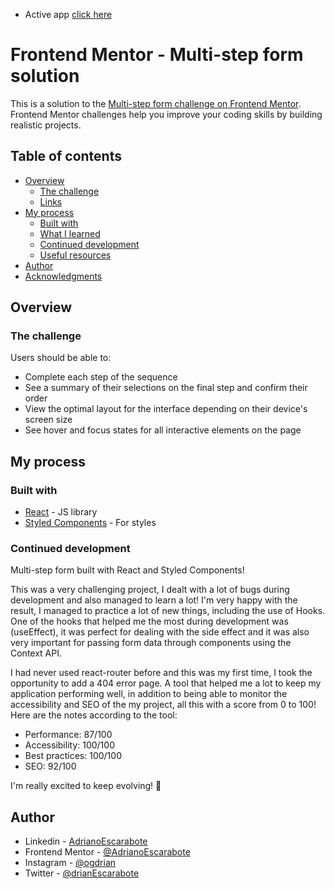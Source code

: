 - Active app [click here](https://multi-step-form-adrianoescarabote.vercel.app/)



# Frontend Mentor - Multi-step form solution

This is a solution to the [Multi-step form challenge on Frontend Mentor](https://www.frontendmentor.io/challenges/multistep-form-YVAnSdqQBJ). Frontend Mentor challenges help you improve your coding skills by building realistic projects. 

## Table of contents

- [Overview](#overview)
  - [The challenge](#the-challenge)
  - [Links](#links)
- [My process](#my-process)
  - [Built with](#built-with)
  - [What I learned](#what-i-learned)
  - [Continued development](#continued-development)
  - [Useful resources](#useful-resources)
- [Author](#author)
- [Acknowledgments](#acknowledgments)

## Overview

### The challenge

Users should be able to:

- Complete each step of the sequence
- See a summary of their selections on the final step and confirm their order
- View the optimal layout for the interface depending on their device's screen size
- See hover and focus states for all interactive elements on the page

## My process

### Built with

- [React](https://reactjs.org/) - JS library
- [Styled Components](https://styled-components.com/) - For styles

### Continued development

Multi-step form built with React and Styled Components!

This was a very challenging project, I dealt with a lot of bugs during development and also managed to learn a lot! I'm very happy with the result, I managed to practice a lot of new things, including the use of Hooks. One of the hooks that helped me the most during development was (useEffect), it was perfect for dealing with the side effect and it was also very important for passing form data through components using the Context API.

I had never used react-router before and this was my first time, I took the opportunity to add a 404 error page. A tool that helped me a lot to keep my application performing well, in addition to being able to monitor the accessibility and SEO of the my project, all this with a score from 0 to 100! Here are the notes according to the tool:

- Performance: 87/100
- Accessibility: 100/100
- Best practices: 100/100
- SEO: 92/100

I'm really excited to keep evolving! 🚀

## Author

- Linkedin - [AdrianoEscarabote](https://www.linkedin.com/in/adriano-escarabote-944b02233/)
- Frontend Mentor - [@AdrianoEscarabote](https://www.frontendmentor.io/profile/AdrianoEscarabote)
- Instagram - [@ogdrian](https://www.instagram.com/ogdrian/)
- Twitter - [@drianEscarabote](https://twitter.com/drianEscarabote)